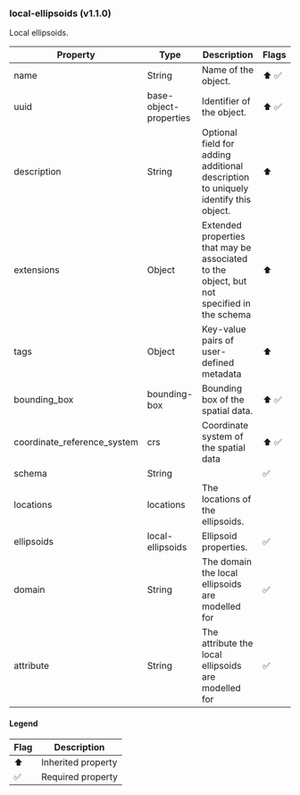 ### local-ellipsoids (v1.1.0)
Local ellipsoids.

| Property | Type | Description | Flags |
|---|---|---|---|
| name | String | Name of the object. | ⬆️ ✅ |
| uuid | base-object-properties | Identifier of the object. | ⬆️ ✅ |
| description | String | Optional field for adding additional description to uniquely identify this object. | ⬆️ |
| extensions | Object | Extended properties that may be associated to the object, but not specified in the schema | ⬆️ |
| tags | Object | Key-value pairs of user-defined metadata | ⬆️ |
| bounding_box | bounding-box | Bounding box of the spatial data. | ⬆️ ✅ |
| coordinate_reference_system | crs | Coordinate system of the spatial data | ⬆️ ✅ |
| schema | String |  | ✅ |
| locations | locations | The locations of the ellipsoids. |  |
| ellipsoids | local-ellipsoids | Ellipsoid properties. | ✅ |
| domain | String | The domain the local ellipsoids are modelled for | ✅ |
| attribute | String | The attribute the local ellipsoids are modelled for | ✅ |


#### Legend

| Flag | Description |
| --- | --- |
| ⬆️ | Inherited property |
| ✅ | Required property |

